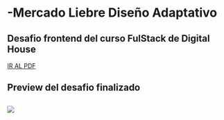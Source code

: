 # -Mercado Liebre Diseño Adaptativo

## Desafio frontend del curso FulStack de Digital House

<a href="https://github.com/XmauricioX/MERCADO_LIEBRE_4_FlexBox/blob/main/DESAFIO/M04C05%20-%20Ejercitaci%C3%B3n%20Posicionamiento%20Avanzado%20Flexbox.pdf">IR AL PDF</a>

<h2>Preview del desafio finalizado<h2>

<img src="https://github.com/XmauricioX/MERCADO_LIEBRE_4_FlexBox/blob/main/public/images/preview.PNG">